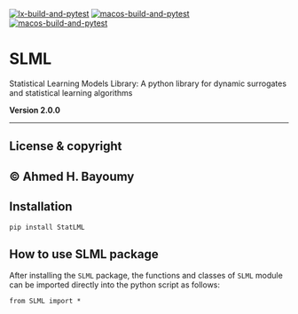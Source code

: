[![lx-build-and-pytest](https://github.com/Ahmed-Bayoumy/SLML/actions/workflows/lx-build-and-pytest.yml/badge.svg)](https://github.com/Ahmed-Bayoumy/SLML/actions/workflows/lx-build-and-pytest.yml)
[![macos-build-and-pytest](https://github.com/Ahmed-Bayoumy/SLML/actions/workflows/macos-build-and-pytest.yml/badge.svg)](https://github.com/Ahmed-Bayoumy/SLML/actions/workflows/macos-build-and-pytest.yml)
[![macos-build-and-pytest](https://github.com/Ahmed-Bayoumy/SLML/actions/workflows/macos-build-and-pytest.yml/badge.svg)](https://github.com/Ahmed-Bayoumy/SLML/actions/workflows/macos-build-and-pytest.yml)

# SLML
Statistical Learning Models Library: A python library for dynamic surrogates and statistical learning algorithms

**Version 2.0.0**

---

## License & copyright

© Ahmed H. Bayoumy 
---
## Installation

`pip install StatLML`

## How to use SLML package

After installing the `SLML` package, the functions and classes of `SLML` module can be imported directly into the python script as follows:

```pycon
from SLML import *
```
